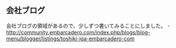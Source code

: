 ## 会社ブログ

会社ブログの領域があるので、少しずつ書いてみることにしました。
-http://community.embarcadero.com/index.php/blogs/blog-menu/blogger/listings/toshiki-iga-embarcadero-com
